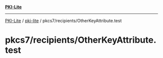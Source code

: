 [**PKI-Lite**](../../../../README.md)

---

[PKI-Lite](../../../../README.md) / [pki-lite](../../../README.md) / pkcs7/recipients/OtherKeyAttribute.test

# pkcs7/recipients/OtherKeyAttribute.test
